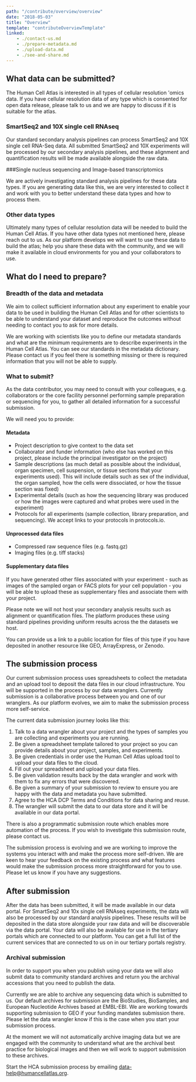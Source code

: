 ```yaml
---
path: "/contribute/overview/overview"
date: "2018-05-03"
title: "Overview"
template: "contributeOverviewTemplate"
linked:
    - ./contact-us.md
    - ./prepare-metadata.md
    - ./upload-data.md
    - ./see-and-share.md
---
```


## What data can be submitted?

The Human Cell Atlas is interested in all types of cellular resolution 'omics data. If you have cellular resolution data of any type which is consented for open data release, please talk to us and we are happy to discuss if it is suitable for the atlas.

### SmartSeq2 and 10X single cell RNAseq

Our standard secondary analysis pipelines can process SmartSeq2 and 10X single cell RNA-Seq data. All submitted SmartSeq2 and 10X experiments will be processed by our secondary analysis pipelines, and these alignment and quantification results will be made available alongside the raw data.

###Single nucleus sequencing and Image-based transcriptomics

We are actively investigating standard analysis pipelines for these data types. If you are generating data like this, we are very interested to collect it and work with you to better understand these data types and how to process them.

### Other data types

Ultimately many types of cellular resolution data will be needed to build the Human Cell Atlas. If you have other data types not mentioned here, please reach out to us. As our platform develops we will want to use these data to build the atlas; help you share these data with the community, and we will make it available in cloud environments for you and your collaborators to use.

## What do I need to prepare?

### Breadth of the data and metadata
We aim to collect sufficient information about any experiment to enable your data to be used in building the Human Cell Atlas and for other scientists to be able to understand your dataset and reproduce the outcomes without needing to contact you to ask for more details. 

We are working with scientists like you to define our metadata standards and what are the minimum requirements are to describe experiments in the Human Cell Atlas. You can see our standards in the metadata dictionary. Please contact us if you feel there is something missing or there is required information that you will not be able to supply.

### What to submit?
As the data contributor, you may need to consult with your colleagues, e.g. collaborators or the core facility personnel performing sample preparation or sequencing for you, to gather all detailed information for a successful submission.

We will need you to provide:

#### Metadata

- Project description to give context to the data set
- Collaborator and funder information (who else has worked on this project, please include the principal investigator on the project)
- Sample descriptions (as much detail as possible about the individual, organ specimen, cell suspension, or tissue sections that your experiments used). This will include details such as sex of the individual, the organ sampled, how the cells were dissociated, or how the tissue section was fixed)
- Experimental details (such as how the sequencing library was produced or how the images were captured and what probes were used in the experiment)
- Protocols for all experiments (sample collection, library preparation, and sequencing). We accept links to your protocols in protocols.io.

#### Unprocessed data files
- Compressed raw sequence files (e.g. fastq.gz)
- Imaging files (e.g. tiff stacks)

#### Supplementary data files 

If you have generated other files associated with your experiment - such as images of the sampled organ or FACS plots for your cell population - you will be able to upload these as supplementary files and associate them with your project. 

Please note we will not host your secondary analysis results such as alignment or quantification files. The platform produces these using standard pipelines providing uniform results across the the datasets we host.

You can provide us a link to a public location for files of this type if you have deposited in another resource like GEO, ArrayExpress, or Zenodo.

## The submission process

Our current submission process uses spreadsheets to collect the metadata and an upload tool to deposit the data files in our cloud infrastructure. You will be supported in the process by our data wranglers. Currently submission is a collaborative process between you and one of our wranglers. As our platform evolves, we aim to make the submission process more self-service.

The current data submission journey looks like this:

1. Talk to a data wrangler about your project and the types of samples you are collecting and experiments you are running.
1. Be given a spreadsheet template tailored to your project so you can provide details about your project, samples, and experiments.
1. Be given credentials in order use the Human Cell Atlas upload tool  to upload your data files to the cloud.
1. Fill out your spreadsheet and upload your data files.
1. Be given validation results back by the data wrangler and work with them to fix any errors that were discovered.
1. Be given a summary of your submission to review to ensure you are happy with the data and metadata you have submitted.
1. Agree to the HCA DCP Terms and Conditions for data sharing and reuse.
1. The wrangler will submit the data to our data store and it will be available in our data portal.

There is also a programmatic submission route which enables more automation of the process. If you wish to investigate this submission route, please contact us.  

The submission process is evolving and we are working to improve the systems you interact with and make the process more self-driven. We are keen to hear your feedback on the existing process and what features would make the submission process more straightforward for you to use. Please let us know if you have any suggestions.

## After submission

After the data has been submitted, it will be made available in our data portal. For SmartSeq2 and 10x single cell RNAseq experiments, the data will also be processed by our standard analysis pipelines. These results will be deposited in the data store alongside your raw data and will be discoverable via the data portal. Your data will also be available for use in the tertiary portals which are connected to our platform. You can get a full list of the current services that are connected to us on in our tertiary portals registry.

### Archival submission
In order to support you when you publish using your data we will also submit data to community standard archives and return you the archival accessions that you need to publish the data. 

Currently we are able to archive any sequencing data which is submitted to us. Our default archives for submission are the BioStudies, BioSamples, and European Nucleotide Archives based at EMBL-EBI. We are working towards supporting submission to GEO if your funding mandates submission there. Please let the data wrangler know if this is the case when you start your submission process.

At the moment we will not automatically archive imaging data but we are engaged with the community to understand what are the archival best practice for biological images and then we will work to support submission to these archives.  

Start the HCA submission process by emailing [data-help@humancellatlas.org](mailto:data-help@humancellatlas.org).
